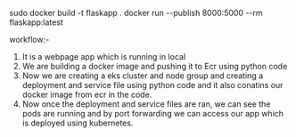 sudo docker build -t flaskapp .
docker run --publish 8000:5000 --rm flaskapp:latest


workflow:-
 1) It is a webpage app which is running in local
 2) We are building a docker image and pushing it to Ecr using python code
 3) Now we are creating a eks cluster and node group and creating a deployment and service file using
    python code and it also conatins our docker image from ecr in the code.
 4) Now once the deployment and service files are ran, we can see the pods are running and by port forwarding 
    we can access our app which is deployed using kubernetes.
 
